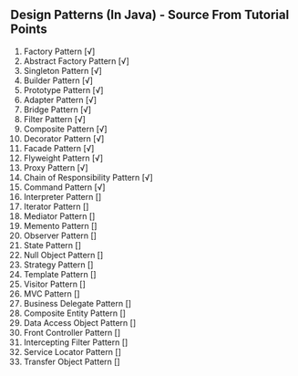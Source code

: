 ## Design Patterns (In Java) - Source From Tutorial Points
1. Factory Pattern [√]
2. Abstract Factory Pattern [√]
3. Singleton Pattern [√]
4. Builder Pattern [√]
5. Prototype Pattern [√]
6. Adapter Pattern [√]
7. Bridge Pattern [√]
8. Filter Pattern [√]
9. Composite Pattern [√]
10. Decorator Pattern [√]
11. Facade Pattern [√]
12. Flyweight Pattern [√]
13. Proxy Pattern [√]
14. Chain of Responsibility Pattern [√]
15. Command Pattern [√]
16. Interpreter Pattern []
17. Iterator Pattern []
18. Mediator Pattern []
19. Memento Pattern []
20. Observer Pattern []
21. State Pattern []
22. Null Object Pattern []
23. Strategy Pattern []
24. Template Pattern []
25. Visitor Pattern []
26. MVC Pattern []
27. Business Delegate Pattern []
28. Composite Entity Pattern []
29. Data Access Object Pattern []
30. Front Controller Pattern []
31. Intercepting Filter Pattern []
32. Service Locator Pattern []
33. Transfer Object Pattern []
